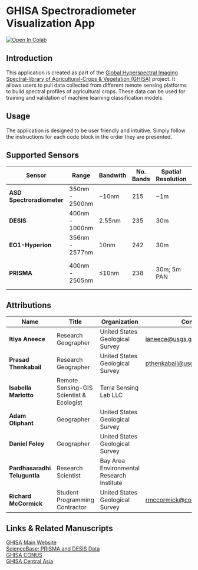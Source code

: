 # GHISA Spectroradiometer Visualization App
[![Open In Colab](https://colab.research.google.com/assets/colab-badge.svg)](https://colab.research.google.com/github/rmccormick-contractor/Hyperion-ASD-Visualization/blob/main/GHISA_Visualization.ipynb)


## Introduction
This application is created as part of the [Global Hyperspectral Imaging Spectral-library of Agricultural-Crops & Vegetation (GHISA)](https://www.usgs.gov/centers/western-geographic-science-center/science/global-hyperspectral-imaging-spectral-library) project. It allows users to pull data collected from different remote sensing platforms to build spectral profiles of agricultural crops. These data can be used for training and validation of machine learning classification models.

## Usage
The application is designed to be user friendly and intuitive. Simply follow the instructions for each code block in the order they are presented.

## Supported Sensors
|Sensor|Range|Bandwith|No. Bands|Spatial Resolution|Temporal Resolution|Orbit|
|---|---|---|---|---|---|---|
|**ASD Spectroradiometer**|350nm - 2500nm|~10nm|215|~1m|Instant|N/A (Terrestrial)|
|**DESIS**|400nm - 1000nm|2.55nm|235|30m|10-day (variable)|ISS|
|**EO1-Hyperion**|356nm - 2577nm|10nm|242|30m|16-day|Polar|
|**PRISMA**|400nm - 2505nm|≤10nm|238|30m; 5m PAN|29-day (Re-targeting Available)|Polar|

## Attributions
|Name|Title|Organization|Contact|
|---|---|---|---|
|**Itiya Aneece**|Research Geographer|United States Geological Survey|ianeece@usgs.gov|
|**Prasad Thenkabail**|Research Geographer|United States Geological Survey|pthenkabail@usgs.gov|
|**Isabella Mariotto**|Remote Sensing-GIS Scientist & Ecologist|Terra Sensing Lab LLC||
|**Adam Oliphant**|Geographer|United States Geological Survey||
|**Daniel Foley**|Geographer|United States Geological Survey||
|**Pardhasaradhi Teluguntla**|Research Scientist|Bay Area Environmental Research Institute||
|**Richard McCormick**|Student Programming Contractor|United States Geological Survey|rmccormick@contractor.usgs.gov|

## Links & Related Manuscripts
[GHISA Main Website](https://www.usgs.gov/centers/western-geographic-science-center/science/global-hyperspectral-imaging-spectroscopy)<br>
[ScienceBase: PRISMA and DESIS Data](https://www.sciencebase.gov/catalog/item/62a91cc2d34ec53d2770f06d)<br>
[GHISA CONUS](https://lpdaac.usgs.gov/products/ghisaconusv001/)<br>
[GHISA Central Asia](https://lpdaac.usgs.gov/products/ghisacasiav001/)<br>
